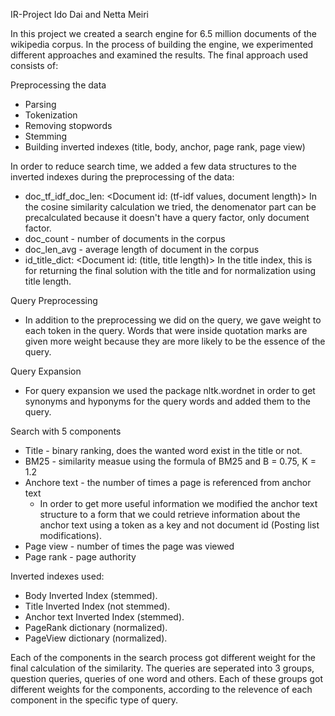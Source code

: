 IR-Project
Ido Dai and Netta Meiri

In this project we created a search engine for 6.5 million documents of the wikipedia corpus.
In the process of building the engine, we experimented different approaches and examined the results.
The final approach used consists of:

Preprocessing the data
- Parsing
- Tokenization
- Removing stopwords
- Stemming
- Building inverted indexes (title, body, anchor, page rank, page view)

In order to reduce search time, we added a few data structures to the inverted indexes during the preprocessing of the data:
- doc_tf_idf_doc_len: <Document id: (tf-idf values, document length)> In the cosine similarity calculation we tried, the denomenator part can be precalculated because it doesn't have a query factor, only document factor.
- doc_count - number of documents in the corpus
- doc_len_avg - average length of document in the corpus
- id_title_dict: <Document id: (title, title length)> In the title index, this is for returning the final solution with the title and for normalization using title length.

Query Preprocessing
- In addition to the preprocessing we did on the query, we gave weight to each token in the query.
Words that were inside quotation marks are given more weight because they are more likely to be the essence of the query.

Query Expansion
- For query expansion we used the package nltk.wordnet in order to get synonyms and hyponyms for the query words and added them to the query.

Search with 5 components
- Title - binary ranking, does the wanted word exist in the title or not.
- BM25 - similarity measue using the formula of BM25 and B = 0.75, K = 1.2
- Anchore text - the number of times a page is referenced from anchor text
  * In order to get more useful information we modified the anchor text structure to a form that we could retrieve information about the anchor text using a token as a key and not document id (Posting list modifications).
- Page view - number of times the page was viewed
- Page rank - page authority

Inverted indexes used:

- Body Inverted Index (stemmed).
- Title Inverted Index (not stemmed).
- Anchor text Inverted Index (stemmed).
- PageRank dictionary (normalized).
- PageView dictionary (normalized).

Each of the components in the search process got different weight for the final calculation of the similarity.
The queries are seperated into 3 groups, question queries, queries of one word and others.
Each of these groups got different weights for the components, according to the relevence of each component in the specific type of query.
